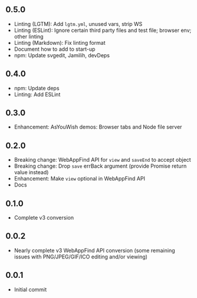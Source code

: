 ## 0.5.0

- Linting (LGTM): Add `lgtm.yml`, unused vars, strip WS
- Linting (ESLint): Ignore certain third party files and test file;
    browser env; other linting
- Linting (Markdown): Fix linting format
- Document how to add to start-up
- npm: Update svgedit, Jamilih, devDeps

## 0.4.0

- npm: Update deps
- Linting: Add ESLint

## 0.3.0

- Enhancement: AsYouWish demos: Browser tabs and Node file server

## 0.2.0

- Breaking change: WebAppFind API for `view` and `saveEnd` to accept object
- Breaking change: Drop `save` errBack argument (provide Promise return value instead)
- Enhancement: Make `view` optional in WebAppFind API
- Docs

## 0.1.0

- Complete v3 conversion

## 0.0.2

- Nearly complete v3 WebAppFind API conversion (some remaining
    issues with PNG/JPEG/GIF/ICO editing and/or viewing)

## 0.0.1

- Initial commit

